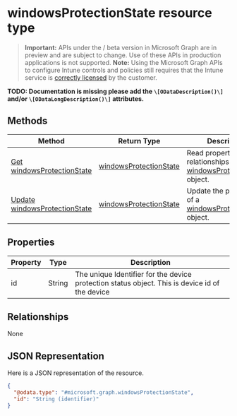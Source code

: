 ﻿# windowsProtectionState resource type

> **Important:** APIs under the / beta version in Microsoft Graph are in preview and are subject to change. Use of these APIs in production applications is not supported.
> **Note:** Using the Microsoft Graph APIs to configure Intune controls and policies still requires that the Intune service is [correctly licensed](https://go.microsoft.com/fwlink/?linkid=839381) by the customer.

**TODO: Documentation is missing please add the `\[ODataDescription()\]` and/or `\[ODataLongDescription()\]` attributes.**
## Methods
|Method|Return Type|Description|
|---|---|---|
|[Get windowsProtectionState](https://developer.microsoft.com/en-us/graph/docs/api-reference/beta/api/api/intune_devices_windowsprotectionstate_get.md)|[windowsProtectionState](https://developer.microsoft.com/en-us/graph/docs/api-reference/beta/api/resources/intune_devices_windowsprotectionstate.md)|Read properties and relationships of the [windowsProtectionState](https://developer.microsoft.com/en-us/graph/docs/api-reference/beta/api/resources/intune_devices_windowsprotectionstate.md) object.|
|[Update windowsProtectionState](https://developer.microsoft.com/en-us/graph/docs/api-reference/beta/api/api/intune_devices_windowsprotectionstate_update.md)|[windowsProtectionState](https://developer.microsoft.com/en-us/graph/docs/api-reference/beta/api/resources/intune_devices_windowsprotectionstate.md)|Update the properties of a [windowsProtectionState](https://developer.microsoft.com/en-us/graph/docs/api-reference/beta/api/resources/intune_devices_windowsprotectionstate.md) object.|

## Properties
|Property|Type|Description|
|---|---|---|
|id|String|The unique Identifier for the device protection status object. This is device id of the device|

## Relationships
None
## JSON Representation
Here is a JSON representation of the resource.
<!-- {
  "blockType": "resource",
  "keyProperty": "id",
  "@odata.type": "microsoft.graph.windowsProtectionState"
}
-->
```json
{
  "@odata.type": "#microsoft.graph.windowsProtectionState",
  "id": "String (identifier)"
}
```




